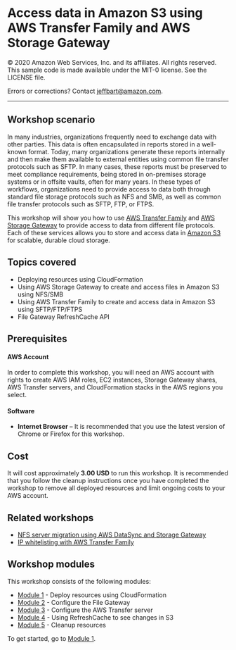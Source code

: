 # Access data in Amazon S3 using AWS Transfer Family and AWS Storage Gateway

© 2020 Amazon Web Services, Inc. and its affiliates. All rights reserved.
This sample code is made available under the MIT-0 license. See the LICENSE file.

Errors or corrections? Contact [jeffbart@amazon.com](mailto:jeffbart@amazon.com).

---

## Workshop scenario

In many industries, organizations frequently need to exchange data with other parties.  This data is often encapsulated in reports stored in a well-known format.  Today, many organizations generate these reports internally and then make them available to external entities using common file transfer protocols such as SFTP.  In many cases, these reports must be preserved to meet compliance requirements, being stored in on-premises storage systems or in offsite vaults, often for many years.  In these types of workflows, organizations need to provide access to data both through standard file storage protocols such as NFS and SMB, as well as common file transfer protocols such as SFTP, FTP, or FTPS.

This workshop will show you how to use [AWS Transfer Family](https://aws.amazon.com/aws-transfer-family/) and [AWS Storage Gateway](https://aws.amazon.com/storagegateway/) to provide access to data from different file protocols.  Each of these services allows you to store and access data in [Amazon S3](https://aws.amazon.com/s3/) for scalable, durable cloud storage.

## Topics covered

- Deploying resources using CloudFormation
- Using AWS Storage Gateway to create and access files in Amazon S3 using NFS/SMB
- Using AWS Transfer Family to create and access data in Amazon S3 using SFTP/FTP/FTPS
- File Gateway RefreshCache API

## Prerequisites

#### AWS Account

In order to complete this workshop, you will need an AWS account with rights to create AWS IAM roles, EC2 instances, Storage Gateway shares, AWS Transfer servers, and CloudFormation stacks in the AWS regions you select.

#### Software

- **Internet Browser**  – It is recommended that you use the latest version of Chrome or Firefox for this workshop.

## Cost

It will cost approximately **3.00 USD** to run this workshop.  It is recommended that you follow the cleanup instructions once you have completed the workshop to remove all deployed resources and limit ongoing costs to your AWS account.

## Related workshops

- [NFS server migration using AWS DataSync and Storage Gateway](https://github.com/aws-samples/aws-datasync-migration-workshop/blob/master/workshops/nfs-migration)
- [IP whitelisting with AWS Transfer Family](https://github.com/aws-samples/aws-transfer-sftp-ip-whitelisting-workshop)

## Workshop modules

This workshop consists of the following modules:

- [Module 1](/module1) - Deploy resources using CloudFormation
- [Module 2](/module2) - Configure the File Gateway
- [Module 3](/module3) - Configure the AWS Transfer server
- [Module 4](/module4) - Using RefreshCache to see changes in S3
- [Module 5](/module5) - Cleanup resources

To get started, go to [Module 1](/module1).

